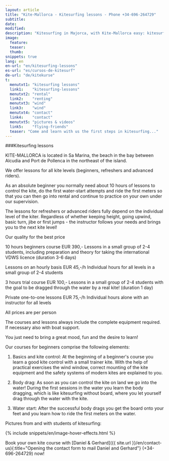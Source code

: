 ```yaml
---
layout: article
title: "Kite-Mallorca - Kitesurfing lessons - Phone +34-696-264729"
subtitle: 
date: 
modified:
description: "Kitesurfing in Majorca, with Kite-Mallorca easy: kitesurfing lessons for beginners and advanced students. Complete equipment such as kite, board, harness and wetsuit will be provided."
image:
  feature:
  teaser:
  thumb:
snippets: true
lang: en
en-url: "en/kitesurfing-lessons"
es-url: "es/cursos-de-kitesurf"
de-url: "de/kitekurse"
t:
  menutxt1: "kitesurfing lessons"
  link1:    "kitesurfing-lessons"
  menutxt2: "rental"
  link2:    "renting"
  menutxt3: "wind"
  link3:    "wind"
  menutxt4: "contact"
  link4:    "contact"
  menutxt5: "pictures & videos"
  link5:    "flying-friends"
  teaser: "Come and learn with us the first steps in kitesurfing..."
---
```


###Kitesurfing lessons

KITE-MALLORCA is located in Sa Marina, the beach in the bay between Alcudia and Port de Pollenca in the northeast of the island.

We offer lessons for all kite levels (beginners, refreshers and advanced riders).

As an absolute beginner you normally need about 10 hours of lessons to control the kite, do the first water-start attempts and ride the first meters so that you can then go into rental and continue to practice on your own under our supervision.

The lessons for refreshers or advanced riders fully depend on the individual level of the kiter. Regardless of whether keeping height, going upwind, basic turn, jibe or first jumps - the instructor follows your needs and brings you to the next kite level!

Our quality for the best price

10 hours beginners course  EUR 390,-
Lessons in a small group of 2-4 students, including preparation and theory for taking the international VDWS licence (duration 3-6 days)

Lessons on an hourly basis  EUR 45,-/h
Individual hours for all levels in a small group of 2-4 students

3 hours trial course  EUR 100,-
Lessons in a small group of 2-4 students with the goal to be dragged through the water by a real kite! (duration 1 day)

Private one-to-one lessons  EUR 75,-/h
Individual hours alone with an instructor for all levels

All prices are per person

The courses and lessons always include the complete equipment required. If necessary also with boat support.

You just need to bring a great mood, fun and the desire to learn!


Our courses for beginners comprise the following elements:

1) Basics and kite control: At the beginning of a beginner's course you learn a good kite control with a small trainer kite. With the help of practical exercises the wind window, correct mounting of the kite equipment and the safety systems of modern kites are explained to you.

2) Body drag: As soon as you can control the kite on land we go into the water! During the first sessions in the water you learn the body dragging, which is like kitesurfing without board, where you let yourself drag through the water with the kite.

3) Water start: After the successful body drags you get the board onto your feet and you learn how to ride the first meters on the water.

Pictures from and with students of kitesurfing:

{% include snippets/en/image-hover-effects.html %}


Book your own kite course with [Daniel & Gerhard]({{ site.url }}/en/contact-us){:title="Opening the contact form to mail Daniel and Gerhard"} (+34-696-264729) now!